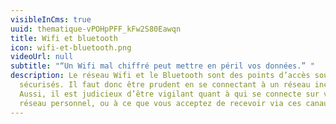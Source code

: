 ```yaml
---
visibleInCms: true
uuid: thematique-vPOHpPFF_kFw2S80Eawqn
title: Wifi et bluetooth
icon: wifi-et-bluetooth.png
videoUrl: null
subtitle: "“Un Wifi mal chiffré peut mettre en péril vos données.” "
description: Le réseau Wifi et le Bluetooth sont des points d’accès souvent peu
  sécurisés. Il faut donc être prudent en se connectant à un réseau inconnu.
  Aussi, il est judicieux d’être vigilant quant à qui se connecte sur votre
  réseau personnel, ou à ce que vous acceptez de recevoir via ces canaux.
---
```

